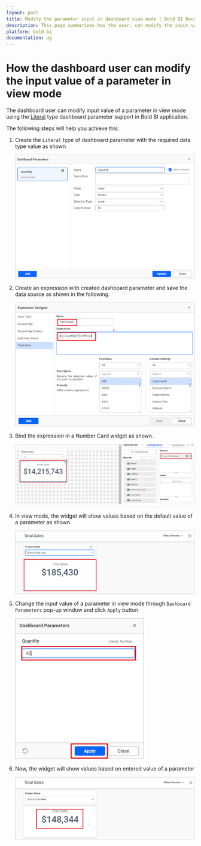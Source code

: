 ```yaml
---
layout: post
title: Modify the parameter input in dashboard view mode | Bold BI Docs
description: This page summarizes how the user, can modify the input value for one or more parameter(s) of a dashboard in view mode of Bold BI application.
platform: bold-bi
documentation: ug
---
```


# How the dashboard user can modify the input value of a parameter in view mode

The dashboard user can modify input value of a parameter in view mode using the [Literal](https://help.boldbi.com/embedded-bi/working-with-data-source/configuring-dashboard-parameters/#literal-mode) type dashboard parameter support in Bold BI application.

The following steps will help you achieve this:

1. Create the `Literal` type of dashboard parameter with the required data type value as shown

    ![Create Literal Dashboard Parameter](/static/assets/embedded/faq/images/create-literal-dashboard-parameter.png)

2. Create an expression with created dashboard parameter and save the data source as shown in the following.

    ![Create Expression with Dashboard Parameter](/static/assets/embedded/faq/images/create-expression-with-dashboard-parameter.png)

3. Bind the expression in a Number Card widget as shown.

    ![Configure Number Card with Expression](/static/assets/embedded/faq/images/configure-number-card-with-expression.png)

4. In view mode, the widget will show values based on the default value of a parameter as shown.

    ![Default Value of Param in View mode](/static/assets/embedded/faq/images/view-mode-default-value-of-param.png)

5. Change the input value of a parameter in view mode through `Dashboard Parameters` pop-up window and click `Apply` button

    ![Change the Parameter Value](/static/assets/embedded/faq/images/change-parameter-value.png)

6. Now, the widget will show values based on entered value of a parameter

    ![Widget After Changing Dashboard Parameter Value](/static/assets/embedded/faq/images/widget-after-changing-dp-value.png)